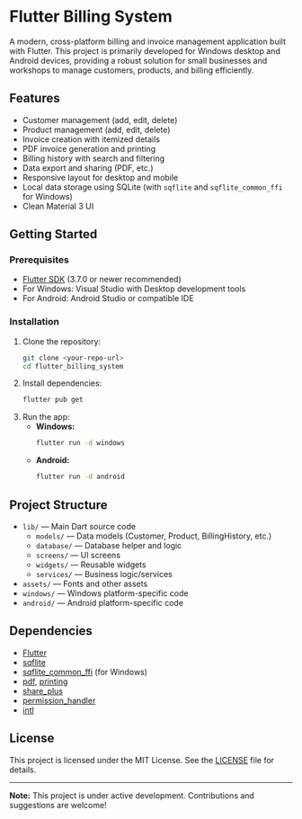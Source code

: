 # Flutter Billing System

A modern, cross-platform billing and invoice management application built with Flutter. This project is primarily developed for Windows desktop and Android devices, providing a robust solution for small businesses and workshops to manage customers, products, and billing efficiently.

## Features
- Customer management (add, edit, delete)
- Product management (add, edit, delete)
- Invoice creation with itemized details
- PDF invoice generation and printing
- Billing history with search and filtering
- Data export and sharing (PDF, etc.)
- Responsive layout for desktop and mobile
- Local data storage using SQLite (with `sqflite` and `sqflite_common_ffi` for Windows)
- Clean Material 3 UI

## Getting Started

### Prerequisites
- [Flutter SDK](https://flutter.dev/docs/get-started/install) (3.7.0 or newer recommended)
- For Windows: Visual Studio with Desktop development tools
- For Android: Android Studio or compatible IDE

### Installation
1. Clone the repository:
   ```sh
   git clone <your-repo-url>
   cd flutter_billing_system
   ```
2. Install dependencies:
   ```sh
   flutter pub get
   ```
3. Run the app:
   - **Windows:**
     ```sh
     flutter run -d windows
     ```
   - **Android:**
     ```sh
     flutter run -d android
     ```

## Project Structure
- `lib/` — Main Dart source code
  - `models/` — Data models (Customer, Product, BillingHistory, etc.)
  - `database/` — Database helper and logic
  - `screens/` — UI screens
  - `widgets/` — Reusable widgets
  - `services/` — Business logic/services
- `assets/` — Fonts and other assets
- `windows/` — Windows platform-specific code
- `android/` — Android platform-specific code

## Dependencies
- [Flutter](https://flutter.dev/)
- [sqflite](https://pub.dev/packages/sqflite)
- [sqflite_common_ffi](https://pub.dev/packages/sqflite_common_ffi) (for Windows)
- [pdf](https://pub.dev/packages/pdf), [printing](https://pub.dev/packages/printing)
- [share_plus](https://pub.dev/packages/share_plus)
- [permission_handler](https://pub.dev/packages/permission_handler)
- [intl](https://pub.dev/packages/intl)

## License
This project is licensed under the MIT License. See the [LICENSE](LICENSE) file for details.

---

**Note:** This project is under active development. Contributions and suggestions are welcome!
